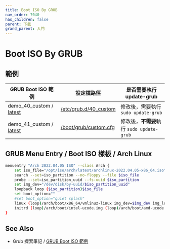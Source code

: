 ```yaml
---
title: Boot ISO By GRUB
nav_order: 7040
has_children: false
parent: 下載
grand_parent: 入門
---
```



# Boot ISO By GRUB

## 範例

| GRUB Boot ISO 範例 | 設定檔路徑 | 是否需要執行 update-grub |
| --- | --- | --- |
| demo_40_custom / [latest](https://github.com/samwhelp/note-about-grub/blob/gh-pages/_demo/prototype/boot_iso/demo_40_custom/ArchLinux/latest/) | [/etc/grub.d/40_custom](https://github.com/samwhelp/note-about-grub/blob/gh-pages/_demo/prototype/boot_iso/demo_40_custom/ArchLinux/latest/40_custom) | 修改後，需要執行 `sudo update-grub` |
| demo_41_custom / [latest](https://github.com/samwhelp/note-about-grub/blob/gh-pages/_demo/prototype/boot_iso/demo_41_custom/ArchLinux/latest/) | [/boot/grub/custom.cfg](https://github.com/samwhelp/note-about-grub/blob/gh-pages/_demo/prototype/boot_iso/demo_41_custom/ArchLinux/latest/custom.cfg) | 修改後，**不需要**執行 `sudo update-grub` |


## GRUB Menu Entry / Boot ISO 樣板 / Arch Linux

``` sh
menuentry "Arch 2022.04.05 ISO" --class Arch {
	set iso_file="/opt/iso/arch/latest/archlinux-2022.04.05-x86_64.iso"
	search --set=iso_partition --no-floppy --file $iso_file
	probe --set=iso_partition_uuid --fs-uuid $iso_partition
	set img_dev="/dev/disk/by-uuid/$iso_partition_uuid"
	loopback loop ($iso_partition)$iso_file
	set boot_option=""
	#set boot_option="quiet splash"
	linux (loop)/arch/boot/x86_64/vmlinuz-linux img_dev=$img_dev img_loop=$iso_file $boot_option
	initrd (loop)/arch/boot/intel-ucode.img (loop)/arch/boot/amd-ucode.img (loop)/arch/boot/x86_64/initramfs-linux.img
}
```


## See Also

* Grub 探索筆記 / [GRUB Boot ISO 範例](https://samwhelp.github.io/note-about-grub/read/howto/boot_iso.html)
